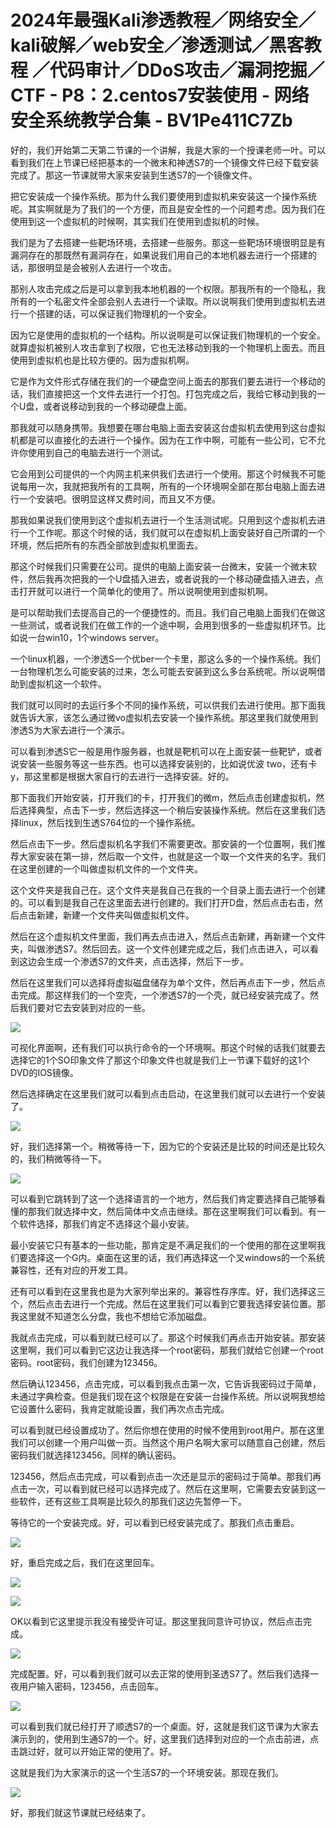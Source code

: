 # 2024年最强Kali渗透教程／网络安全／kali破解／web安全／渗透测试／黑客教程 ／代码审计／DDoS攻击／漏洞挖掘／CTF - P8：2.centos7安装使用 - 网络安全系统教学合集 - BV1Pe411C7Zb

好的，我们开始第二天第二节课的一个讲解，我是大家的一个授课老师一叶。可以看到我们在上节课已经把基本的一个微末和神透S7的一个镜像文件已经下载安装完成了。那这一节课就带大家来安装到生透S7的一个镜像文件。

把它安装成一个操作系统。那为什么我们要使用到虚拟机来安装这一个操作系统呢。其实啊就是为了我们的一个方便，而且是安全性的一个问题考虑。因为我们在使用到这一个虚拟机的时候啊，其实我们在使用到虚拟机的时候。

我们是为了去搭建一些靶场环境，去搭建一些服务。那这一些靶场环境很明显是有漏洞存在的那既然有漏洞存在，如果说我们用自己的本地机器去进行一个搭建的话，那很明显是会被别人去进行一个攻击。

那别人攻击完成之后是可以拿到我本地机器的一个权限。那我所有的一个隐私，我所有的一个私密文件全部会别人去进行一个读取。所以说啊我们使用到虚拟机去进行一个搭建的话，可以保证我们物理机的一个安全。

因为它是使用的虚拟机的一个结构。所以说啊是可以保证我们物理机的一个安全。就算虚拟机被别人攻击拿到了权限，它也无法移动到我的一个物理机上面去。而且使用到虚拟机也是比较方便的。因为虚拟机啊。

它是作为文件形式存储在我们的一个硬盘空间上面去的那我们要去进行一个移动的话，我们直接把这一个文件去进行一个打包。打包完成之后，我给它移动到我的一个U盘，或者说移动到我的一个移动硬盘上面。

那我就可以随身携带。我想要在哪台电脑上面去安装这台虚拟机去使用到这台虚拟机都是可以直接化的去进行一个操作。因为在工作中啊，可能有一些公司，它不允许你使用到自己的电脑去进行一个测试。

它会用到公司提供的一个内网主机来供我们去进行一个使用。那这个时候我不可能说每用一次，我就把我所有的工具啊，所有的一个环境啊全部在那台电脑上面去进行一个安装吧。很明显这样又费时间，而且又不方便。

那我如果说我们使用到这个虚拟机去进行一个生活测试呢。只用到这个虚拟机去进行一个工作呢。那这个时候的话，我们就可以在虚拟机上面安装好自己所谓的一个环境，然后把所有的东西全部放到虚拟机里面去。

那这个时候我们只需要在公司。提供的电脑上面安装一台微末，安装一个微末软件，然后我再次把我的一个U盘插入进去，或者说我的一个移动硬盘插入进去，点击打开就可以进行一个简单化的使用了。所以说啊使用到虚拟机啊。

是可以帮助我们去提高自己的一个便捷性的。而且。我们自己电脑上面我们在做这一些测试，或者说我们在做工作的一个途中啊，会用到很多的一些虚拟机环节。比如说一台win10，1个windows server。

一个linux机器，一个渗透S一个优ber一个卡里，那这么多的一个操作系统。我们一台物理机怎么可能安装的过来，怎么可能去安装到这么多台系统呢。所以说啊借助到虚拟机这一个软件。

我们就可以同时的去运行多个不同的操作系统，可以供我们去进行使用。那下面我就告诉大家，该怎么通过微vo虚拟机去安装一个操作系统。那这里我们就使用到渗透S为大家去进行一个演示。

可以看到渗透S它一般是用作服务器，也就是靶机可以在上面安装一些靶铲，或者说安装一些服务等这一些东西。也可以选择安装别的，比如说优波 two，还有卡y，那这里都是根据大家自行的去进行一选择安装。好的。

那下面我们开始安装，打开我们的卡，打开我们的微m，然后点击创建虚拟机，然后选择典型，点击下一步，然后选择这一个稍后安装操作系统。然后在这里我们选择linux，然后找到生透S764位的一个操作系统。

然后点击下一步。然后虚拟机名字我们不需要更改。那安装的一个位置啊，我们推荐大家安装在第一排，然后取一个文件，也就是这一个取一个文件夹的名字。我们在这里创建的一个叫做虚拟机文件的一个文件夹。

这个文件夹是我自己在。这个文件夹是我自己在我的一个目录上面去进行一个创建的。可以看到是我自己在这里面去进行创建的。我们打开D盘，然后点击右击，然后点击新建，新建一个文件夹叫做虚拟机文件。

然后在这个虚拟机文件里面，我们再去点击进入，然后点击新建，再新建一个文件夹，叫做渗透S7。然后回去。这一个文件创建完成之后，我们点击进入，可以看到这边会生成一个渗透S7的文件夹，点击选择，然后下一步。

然后在这里我们可以选择将虚拟磁盘储存为单个文件，然后再点击下一步，然后点击完成。那这样我们的一个空壳，一个渗透S7的一个壳，就已经安装完成了。然后我们要对它去安装到对应的一些。



![](img/9af4668972794a9b0de5e8fdb13a0739_1.png)

可视化界面啊，还有我们可以执行命令的一个环境啊。那这个时候的话我们就要去选择它的1个SO印象文件了那这个印象文件也就是我们上一节课下载好的这1个DVD的IOS镜像。

然后选择确定在这里我们就可以看到点击启动，在这里我们就可以去进行一个安装了。

![](img/9af4668972794a9b0de5e8fdb13a0739_3.png)

好，我们选择第一个。稍微等待一下，因为它的个安装还是比较的时间还是比较久的，我们稍微等待一下。

![](img/9af4668972794a9b0de5e8fdb13a0739_5.png)

可以看到它跳转到了这一个选择语言的一个地方，然后我们肯定要选择自己能够看懂的那我们就选择中文，然后简体中文点击继续。那在这里啊我们可以看到。有一个软件选择，那我们肯定不选择这个最小安装。

最小安装它只有基本的一些功能，那肯定是不满足我们的一个使用的那在这里啊我们要选择这一个G内。桌面在这里的话，我们再选择这一个叉windows的一个系统兼容性，还有对应的开发工具。

还有可以看到在这里我也是为大家列举出来的。兼容性存序库。好，我们选择这三个，然后点击去进行一个完成。然后在这里我们可以看到它要我选择安装位置。那我这里就不知道怎么分盘，我也不想给它添加磁盘。

我就点击完成，可以看到就已经可以了。那这个时候我们再点击开始安装。那安装这里啊，我们可以看到它这边让我选择一个root密码，那我们就给它创建一个root密码。root密码，我们创建为123456。

然后确认123456，点击完成，可以看到我点击第一次，它告诉我密码过于简单，未通过字典检查。但是我们现在这个权限是在安装一台操作系统。所以说啊我想给它设置什么密码，我肯定就能设置，我们再次点击完成。

可以看到就已经设置成功了。然后你想在使用的时候不使用到root用户。那在这里我们可以创建一个用户叫做一页。当然这个用户名啊大家可以随意自己创建，然后密码我们就选择123456。同样的确认密码。

123456，然后点击完成，可以看到点击一次还是显示的密码过于简单。那我们再点击一次，可以看到就已经可以选择完成了。然后在这里啊，它需要去安装到这一些软件，还有这些工具啊是比较久的那我们这边先暂停一下。

等待它的一个安装完成。好，可以看到已经安装完成了。那我们点击重启。

![](img/9af4668972794a9b0de5e8fdb13a0739_7.png)

好，重启完成之后，我们在这里回车。

![](img/9af4668972794a9b0de5e8fdb13a0739_9.png)

![](img/9af4668972794a9b0de5e8fdb13a0739_10.png)

OK以看到它这里提示我没有接受许可证。那这里我同意许可协议，然后点击完成。

![](img/9af4668972794a9b0de5e8fdb13a0739_12.png)

完成配置。好，可以看到我们就可以去正常的使用到圣透S7了。然后我们选择一夜用户输入密码，123456，点击回车。



![](img/9af4668972794a9b0de5e8fdb13a0739_14.png)

可以看到我们就已经打开了顺透S7的一个桌面。好，这就是我们这节课为大家去演示到的，使用到生通S7的一个。好，这里我们选择到对应的一个点击前进，点击跳过好，就可以开始正常的使用了。好。

这就是我们为大家演示的这一个生活S7的一个环境安装。那现在我们。

![](img/9af4668972794a9b0de5e8fdb13a0739_16.png)

好，那我们就这节课就已经结束了。